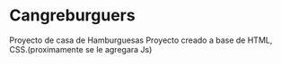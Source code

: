 # Cangreburguers
Proyecto de casa de Hamburguesas
Proyecto creado a base de HTML, CSS.(proximamente se le agregara Js)

